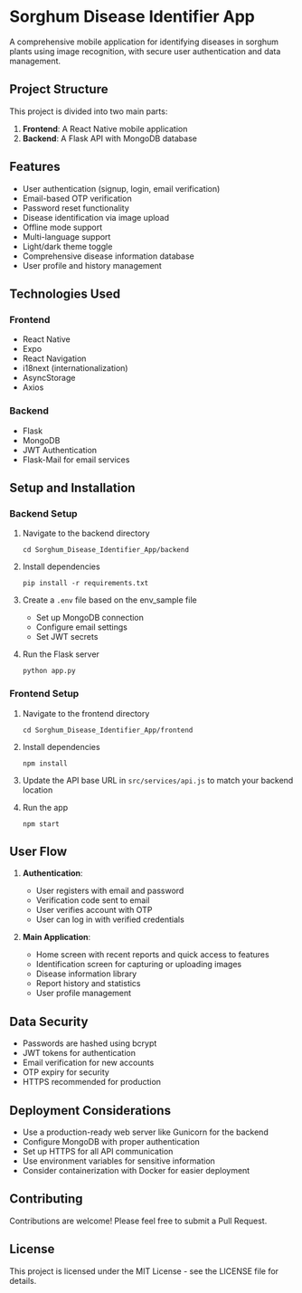 # Sorghum Disease Identifier App

A comprehensive mobile application for identifying diseases in sorghum plants using image recognition, with secure user authentication and data management.

## Project Structure

This project is divided into two main parts:

1. **Frontend**: A React Native mobile application
2. **Backend**: A Flask API with MongoDB database

## Features

- User authentication (signup, login, email verification)
- Email-based OTP verification
- Password reset functionality
- Disease identification via image upload
- Offline mode support
- Multi-language support
- Light/dark theme toggle
- Comprehensive disease information database
- User profile and history management

## Technologies Used

### Frontend
- React Native
- Expo
- React Navigation
- i18next (internationalization)
- AsyncStorage
- Axios

### Backend
- Flask
- MongoDB
- JWT Authentication
- Flask-Mail for email services

## Setup and Installation

### Backend Setup

1. Navigate to the backend directory
   ```
   cd Sorghum_Disease_Identifier_App/backend
   ```

2. Install dependencies
   ```
   pip install -r requirements.txt
   ```

3. Create a `.env` file based on the env_sample file
   - Set up MongoDB connection
   - Configure email settings
   - Set JWT secrets

4. Run the Flask server
   ```
   python app.py
   ```

### Frontend Setup

1. Navigate to the frontend directory
   ```
   cd Sorghum_Disease_Identifier_App/frontend
   ```

2. Install dependencies
   ```
   npm install
   ```

3. Update the API base URL in `src/services/api.js` to match your backend location

4. Run the app
   ```
   npm start
   ```

## User Flow

1. **Authentication**:
   - User registers with email and password
   - Verification code sent to email
   - User verifies account with OTP
   - User can log in with verified credentials

2. **Main Application**:
   - Home screen with recent reports and quick access to features
   - Identification screen for capturing or uploading images
   - Disease information library
   - Report history and statistics
   - User profile management

## Data Security

- Passwords are hashed using bcrypt
- JWT tokens for authentication
- Email verification for new accounts
- OTP expiry for security
- HTTPS recommended for production

## Deployment Considerations

- Use a production-ready web server like Gunicorn for the backend
- Configure MongoDB with proper authentication
- Set up HTTPS for all API communication
- Use environment variables for sensitive information
- Consider containerization with Docker for easier deployment

## Contributing

Contributions are welcome! Please feel free to submit a Pull Request.

## License

This project is licensed under the MIT License - see the LICENSE file for details. 